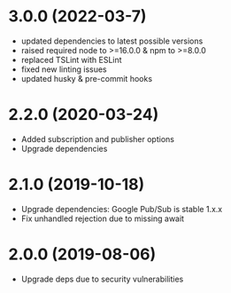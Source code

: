 <a name="3.0.0"></a>
# 3.0.0 (2022-03-7)
- updated dependencies to latest possible versions
- raised required node to >=16.0.0 & npm to >=8.0.0
- replaced TSLint with ESLint
- fixed new linting issues
- updated husky & pre-commit hooks

<a name="2.2.0"></a>
# 2.2.0 (2020-03-24)
- Added subscription and publisher options
- Upgrade dependencies

<a name="2.1.0"></a>
# 2.1.0 (2019-10-18)
- Upgrade dependencies: Google Pub/Sub is stable 1.x.x
- Fix unhandled rejection due to missing await

<a name="2.0.0"></a>
# 2.0.0 (2019-08-06)
- Upgrade deps due to security vulnerabilities
